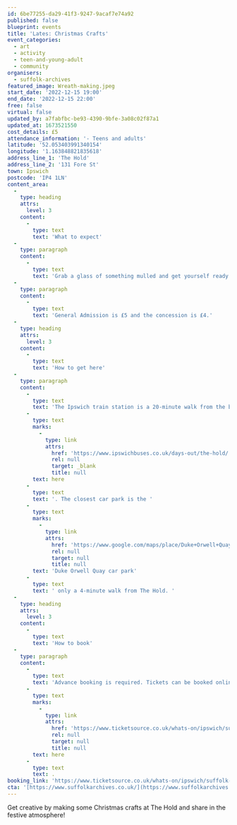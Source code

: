```yaml
---
id: 6be77255-da29-41f3-9247-9acaf7e74a92
published: false
blueprint: events
title: 'Lates: Christmas Crafts'
event_categories:
  - art
  - activity
  - teen-and-young-adult
  - community
organisers:
  - suffolk-archives
featured_image: Wreath-making.jpeg
start_date: '2022-12-15 19:00'
end_date: '2022-12-15 22:00'
free: false
virtual: false
updated_by: a7fabfbc-be93-4390-9bfe-3a08c02f87a1
updated_at: 1673521550
cost_details: £5
attendance_information: '- Teens and adults'
latitude: '52.053403991340154'
longitude: '1.163848821835618'
address_line_1: 'The Hold'
address_line_2: '131 Fore St'
town: Ipswich
postcode: 'IP4 1LN'
content_area:
  -
    type: heading
    attrs:
      level: 3
    content:
      -
        type: text
        text: 'What to expect'
  -
    type: paragraph
    content:
      -
        type: text
        text: 'Grab a glass of something mulled and get yourself ready for the festive season with Christmas crafts, including making your own wreath out of local greenery, custom-printed wrapping paper, and more.'
  -
    type: paragraph
    content:
      -
        type: text
        text: 'General Admission is £5 and the concession is £4.'
  -
    type: heading
    attrs:
      level: 3
    content:
      -
        type: text
        text: 'How to get here'
  -
    type: paragraph
    content:
      -
        type: text
        text: 'The Ipswich train station is a 20-minute walk from the building and if you''re traveling by bus then find out which bus routes you can take to get you to The Hold '
      -
        type: text
        marks:
          -
            type: link
            attrs:
              href: 'https://www.ipswichbuses.co.uk/days-out/the-hold/'
              rel: null
              target: _blank
              title: null
        text: here
      -
        type: text
        text: '. The closest car park is the '
      -
        type: text
        marks:
          -
            type: link
            attrs:
              href: 'https://www.google.com/maps/place/Duke+Orwell+Quay+car+park/@52.0509309,1.1620521,17z/data=!3m1!4b1!4m5!3m4!1s0x47d99f871a4b3a97:0x39cb00398149fbd3!8m2!3d52.0509309!4d1.1641632'
              rel: null
              target: null
              title: null
        text: 'Duke Orwell Quay car park'
      -
        type: text
        text: ' only a 4-minute walk from The Hold. '
  -
    type: heading
    attrs:
      level: 3
    content:
      -
        type: text
        text: 'How to book'
  -
    type: paragraph
    content:
      -
        type: text
        text: 'Advance booking is required. Tickets can be booked online '
      -
        type: text
        marks:
          -
            type: link
            attrs:
              href: 'https://www.ticketsource.co.uk/whats-on/ipswich/suffolk-archives-at-the-hold/lates-christmas-crafts/2022-12-15/19:00/t-pqqyqdj'
              rel: null
              target: null
              title: null
        text: here
      -
        type: text
        text: .
booking_link: 'https://www.ticketsource.co.uk/whats-on/ipswich/suffolk-archives-at-the-hold/lates-christmas-crafts/2022-12-15/19:00/t-pqqyqdj'
cta: '[https://www.suffolkarchives.co.uk/](https://www.suffolkarchives.co.uk/)'
---
```

Get creative by making some Christmas crafts at The Hold and share in the festive atmosphere!